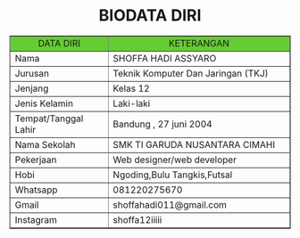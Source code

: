 <!DOCTYPE html>
<html>
<head>
<title>Shoffa Hadi Assyaro </title>
</head>
<body>
<h1 align="center">BIODATA DIRI</h1>
<table width="745" border="1" cellspacing="0" cellpadding="5" align="center">
<tr align="center" bgcolor="#66CC33">
<td width="174">DATA DIRI</td>
<td width="353">KETERANGAN</td>
</tr>
<tr>
<td>Nama</td>
<td>SHOFFA HADI ASSYARO </td>
<tr>
<td>Jurusan</td>
<td>Teknik Komputer Dan Jaringan  (TKJ)</td>
</tr>
<tr>
<td>Jenjang</td>
<td>Kelas 12</td>
</tr>
<tr>
<td>Jenis Kelamin</td>
<td>Laki-laki</td>
</tr>
<tr>
<td>Tempat/Tanggal Lahir</td>
<td>Bandung , 27 juni 2004</td>
</tr>
<tr>
<td>Nama Sekolah </td>
<td>SMK TI GARUDA NUSANTARA CIMAHI</td>
</tr>
<tr>
<tr>
<td>Pekerjaan</td>
<td>Web designer/web developer</td>
</tr>
<tr>
<td>Hobi</td>
<td>Ngoding,Bulu Tangkis,Futsal</td>
</tr>
<td>Whatsapp</td>
<td>081220275670</td>
</tr>
<tr>
  <td>Gmail</td>
<td>shoffahadi011@gmail.com</td>
</tr>
<tr>
  <td>Instagram</td>
<td>shoffa12iiiii</td>
</tr>
<tr>
  
</table>
</body>
</html>
